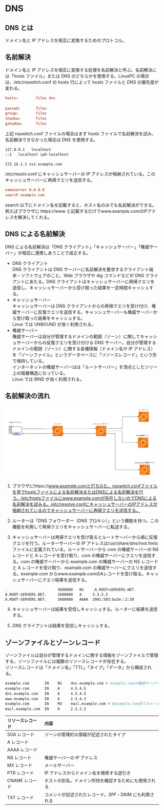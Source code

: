 # DNS

## DNS とは

ドメイン名と IP アドレスを相互に変換するためのプロトコル。

## 名前解決

ドメイン名と IP アドレスを相互に変換する処理を名前解決と呼ぶ。名前解決には「hosts ファイル」または DNS のどちらかを使用する。LinuxPC の場合は、/etc/nsswitch.conf の hosts 行によって hosts ファイルと DNS の優先度が変わる。

```/etc/nsswitch.conf
hosts:        files dns

passwd:       files
group:        files
shadow:       files
gshadow:      files
```

上記 nsswitch.conf ファイルの場合はまず hosts ファイルで名前解決を試み、名前解決できなかった場合は DNS を使用する。

```/etc/hosts
127.0.0.1   localhost
::1   localhost ip6-localhost

172.16.1.1 sv1.example.com
```

/etc/resolv.conf にキャッシュサーバーの IP アドレスが格納されている。このキャッシュサーバーに再帰クエリを送信する。

```/etc/resolv.conf
nameserver 8.8.8.8
search example.com
```

search 以下にドメイン名を記載すると、ホスト名のみでも名前解決ができる。例えばブラウザに https://www と記載するだけでwww.example.comのIPアドレスを解決してくれる。

## DNS による名前解決

DNS による名前解決は「DNS クライアント」「キャッシュサーバー」「権威サーバー」が相互に連携しあうことで成立する。

- DNS クライアント  
  DNS クライアントは DNS サーバーに名前解決を要求するクライアント端末・ソフトウェアのこと。Web ブラウザや dig コマンドなどが DNS クライアントにあたる。DNS クライアントはキャッシュサーバーに再帰クエリを送信し、キャッシュサーバーから受け取った結果を一定時間キャッシュする。
- キャッシュサーバー  
  キャッシュサーバーは DNS クライアントからの再帰クエリを受け付け、権威サーバーに反復クエリを送信する。キャッシュサーバーも権威サーバーから受け取った結果をキャッシュする。  
  Linux では UNBOUND が良く利用される。
- 権威サーバー  
  権威サーバーは自分が管理するドメインの範囲（ゾーン）に関してキャッシュサーバーからの反復クエリを受け付ける DNS サーバー。自分が管理するドメインの範囲（ゾーン）に関する各種情報（ドメイン名や IP アドレス）を「ゾーンファイル」というデータベースに「リソースレコード」という形で保持している。  
  インターネットの権威サーバーはは「ルートサーバー」を頂点としたツリー上の階層構造になっている。  
  Linux では BIND が良く利用される。

## 名前解決の流れ

![DNSの流れ](../image/ネットワーク技術入門-DNS.png)

1. ブラウザにhttps://www.example.comと打ち込む。nsswitch.confファイルを見でhostsファイルによる名前解決またはDNSによる名前解決を行う。/etc/hostsファイルにwww.example.comが存在しないのでDNSによる名前解決を試みる。/etc/resolve.confにキャッシュサーバーのIPアドレスが格納されているのでキャッシュサーバーに再帰クエリを送信する。

2. ルーターは「DNS フォワーダー（DNS プロキシ）」という機能を持つ。この機能を利用して再帰クエリをキャッシュサーバーに転送する。

3. キャッシュサーバーは再帰クエリを受け取るとルートサーバーから順に反復クエリを行う。ルーターサーバーの IP アドレスは/usr/share/dns/root.hints ファイルに定義されている。ルートサーバーから com の権威サーバーの NS レコードと A レコードを受け取り、com の権威サーバーにクエリを送信する。com の権威サーバーから example.com の権威サーバーの NS レコードと A レコードを受け取り、example.com の権威サーバーにクエリを送信する。example.com からwww.example.comのAレコードを受け取る。キャッシュサーバーにクエリ結果を送信する。

```/usr/share/dns/root.hints
.                       3600000   NS    .A.ROOT=SERVERS.NET.
A.ROOT-SERVERS.NET.     3600000   A     3.3.3.3
A.ROOT-SERVERS.NET.     3600000   AAAA  2001:503:ba3e::2:30
```

4. キャッシュサーバーは結果を受信しキャッシュする。ルーターに結果を送信する。

5. DNS クライアントは結果を受信しキャッシュする。

## ゾーンファイルとゾーンレコード

ゾーンファイルは自分が管理するドメインに関する情報をゾーンファイルで管理する。ゾーンファイルには複数のリソースレコードが存在する。  
リソースレコードは「ドメイン名」「TTL」「タイプ」「データ」から構成される。

```bash
example.com       IN    NS    dns.example.com # example.comの権威サーバーのDNS名はdns.example.com
example.com       IN    A     4.5.4.5
dns.example.com   IN    A     4.5.4.5
www.example.com   IN    A     2.3.4.3
example.com       IN    MX    mail.example.com # @example.com宛てのメールはmail.example.comサーバーに送信する
mail.example.com  IN    A     2.3.2.2
```

| リソースレコード | 内容                                                   |
| :--------------- | :----------------------------------------------------- |
| SOA レコード     | ゾーンの管理的な情報が記述されたタイプ                 |
| A レコード       |                                                        |
| AAAA レコード    |                                                        |
| NS レコード      | 権威サーバーの IP アドレス                             |
| MX レコード      | メールサーバー                                         |
| PTR レコード     | IP アドレスからドメイン名を検索する逆引き              |
| CNAME レコード   | ホストの別名。ドメイン所持を確認するためにも使用される |
| TXT レコード     | コメントが記述されたレコード。SPF・DKIM にも利用される |
